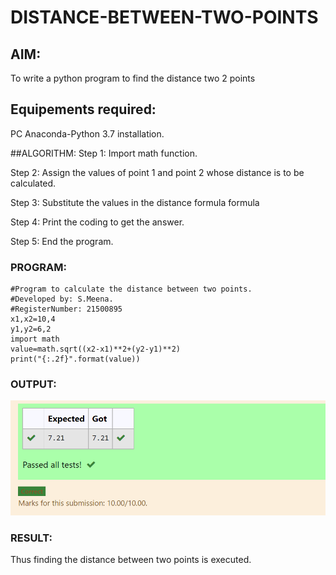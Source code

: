 # DISTANCE-BETWEEN-TWO-POINTS

## AIM:
To write a python program to find the distance two 2 points
## Equipements required:
PC
Anaconda-Python 3.7 installation.

##ALGORITHM:
Step 1:
Import math function.

Step 2:
Assign the values of point 1 and point 2 whose distance is to be calculated.

Step 3:
Substitute the values in the distance formula formula

Step 4:
Print the coding to get the answer.

Step 5:
End the program.
### PROGRAM:
```
#Program to calculate the distance between two points.
#Developed by: S.Meena.
#RegisterNumber: 21500895
x1,x2=10,4
y1,y2=6,2
import math
value=math.sqrt((x2-x1)**2+(y2-y1)**2)
print("{:.2f}".format(value))
  ```


### OUTPUT:
![output](.//distancebetweenttwopoints.png)


### RESULT:
Thus finding the distance between two points is executed.
